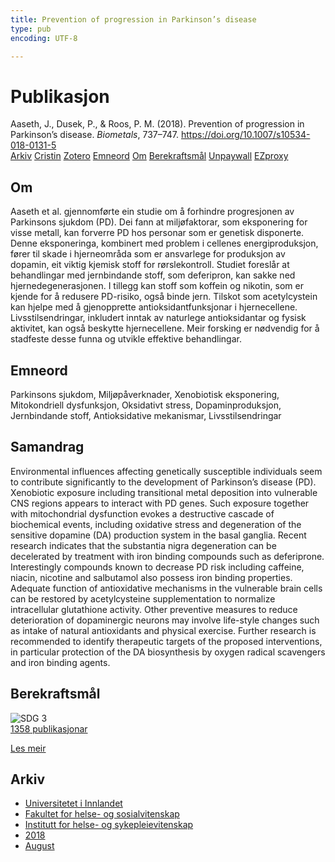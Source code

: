 ```yaml
---
title: Prevention of progression in Parkinson’s disease
type: pub
encoding: UTF-8

---
```

<h1>Publikasjon</h1>
<article id="csl-bib-container-CPMPZVSL" class="csl-bib-container">
  <div class="csl-bib-body"> <div class="csl-entry">Aaseth, J., Dusek, P., &#38; Roos, P. M. (2018). Prevention of progression in Parkinson’s disease. <i>Biometals</i>, 737–747. <a href="https://doi.org/10.1007/s10534-018-0131-5">https://doi.org/10.1007/s10534-018-0131-5</a></div> </div>
  <div class="csl-bib-buttons">
    <a href="#taxonomy-article-CPMPZVSL" alt="archive" class="csl-bib-button">Arkiv</a>
    <a href="https://app.cristin.no/results/show.jsf?id=1604584" alt="Cristin" class="csl-bib-button">Cristin</a>
    <a href="http://zotero.org/groups/5881554/items/CPMPZVSL" alt="Zotero" class="csl-bib-button">Zotero</a>
    <a href="#keywords-article-CPMPZVSL" alt="keywords" class="csl-bib-button">Emneord</a>
    <a href="#about-article-CPMPZVSL" alt="about_pub" class="csl-bib-button">Om</a>
    <a href="#sdg-article-CPMPZVSL" alt="sdg" class="csl-bib-button">Berekraftsmål</a>
    <a href="https://link.springer.com/content/pdf/10.1007%2Fs10534-018-0131-5.pdf" alt="Unpaywall" class="csl-bib-button">Unpaywall</a>
    <a href="https://link.springer.com/content/pdf/10.1007%2Fs10534-018-0131-5.pdf" alt="EZproxy" class="csl-bib-button">EZproxy</a>
  </div>
  <div id="csl-bib-meta-container-CPMPZVSL"></div>
</article>
<div id="csl-bib-meta-CPMPZVSL" class="csl-bib-meta">
  <article id="about-article-CPMPZVSL" class="about_pub-article">
    <h1>Om</h1>
    Aaseth et al. gjennomførte ein studie om å forhindre progresjonen av Parkinsons sjukdom (PD). Dei fann at miljøfaktorar, som eksponering for visse metall, kan forverre PD hos personar som er genetisk disponerte. Denne eksponeringa, kombinert med problem i cellenes energiproduksjon, fører til skade i hjerneområda som er ansvarlege for produksjon av dopamin, eit viktig kjemisk stoff for rørslekontroll. Studiet foreslår at behandlingar med jernbindande stoff, som deferipron, kan sakke ned hjernedegenerasjonen. I tillegg kan stoff som koffein og nikotin, som er kjende for å redusere PD-risiko, også binde jern. Tilskot som acetylcystein kan hjelpe med å gjenopprette antioksidantfunksjonar i hjernecellene. Livsstilsendringar, inkludert inntak av naturlege antioksidantar og fysisk aktivitet, kan også beskytte hjernecellene. Meir forsking er nødvendig for å stadfeste desse funna og utvikle effektive behandlingar.
  </article>
  <article id="keywords-article-CPMPZVSL" class="keywords-article">
    <h1>Emneord</h1>
    Parkinsons sjukdom, Miljøpåverknader, Xenobiotisk eksponering, Mitokondriell dysfunksjon, Oksidativt stress, Dopaminproduksjon, Jernbindande stoff, Antioksidative mekanismar, Livsstilsendringar
  </article>
  <article id="abstract-article-CPMPZVSL" class="abstract-article">
    <h1>Samandrag</h1>
    Environmental influences affecting genetically susceptible individuals seem to contribute significantly to the development of Parkinson’s disease (PD). Xenobiotic exposure including transitional metal deposition into vulnerable CNS regions appears to interact with PD genes. Such exposure together with mitochondrial dysfunction evokes a destructive cascade of biochemical events, including oxidative stress and degeneration of the sensitive dopamine (DA) production system in the basal ganglia. Recent research indicates that the substantia nigra degeneration can be decelerated by treatment with iron binding compounds such as deferiprone. Interestingly compounds known to decrease PD risk including caffeine, niacin, nicotine and salbutamol also possess iron binding properties. Adequate function of antioxidative mechanisms in the vulnerable brain cells can be restored by acetylcysteine supplementation to normalize intracellular glutathione activity. Other preventive measures to reduce deterioration of dopaminergic neurons may involve life-style changes such as intake of natural antioxidants and physical exercise. Further research is recommended to identify therapeutic targets of the proposed interventions, in particular protection of the DA biosynthesis by oxygen radical scavengers and iron binding agents.
  </article>
  <article id="sdg-article-CPMPZVSL" class="sdg-article">
    <h1>Berekraftsmål</h1>
    <div class="sdg-container"><div id="sdg3" class="sdg">
        <img src="{{< params subfolder >}}images/sdg/sdg03_nn.png" class="image" alt="SDG 3">
        <div class="sdg-overlay">
          <a href="/nn/archive/?key=?sdg=3#archive" class="sdg-publication-count"><span>1358</span> publikasjonar</a>
          <p><a href="https://fn.no/om-fn/fns-baerekraftsmaal/god-helse-og-livskvalitet?lang=nno-NO" class="sdg-read-more">Les meir</a></p>
        </div>
      </div></div>
  </article>
  <article id="taxonomy-article-CPMPZVSL" class="taxonomy-article">
    <h1>Arkiv</h1>
    <ul>
      <li>
        <a href="/nn/archive/?key=3DCRN523">Universitetet i Innlandet</a>
      </li>
      <li>
        <a href="/nn/archive/?key=IDKFS3MX">Fakultet for helse- og sosialvitenskap</a>
      </li>
      <li>
        <a href="/nn/archive/?key=GTV4ECMZ">Institutt for helse- og sykepleievitenskap</a>
      </li>
      <li>
        <a href="/nn/archive/?key=676HMQBA">2018</a>
      </li>
      <li>
        <a href="/nn/archive/?key=ITZRHEI2">August</a>
      </li>
    </ul>
  </article>
</div>
